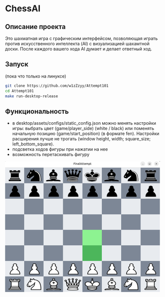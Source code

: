 # ChessAI 

## Описание проекта 
Это шахматная игра с графическим интерфейсом, позволяющая играть против искусственного интеллекта (AI) с визуализацией шахамтной доски. После каждого вашего хода AI думает и делает ответный ход.

## Запуск 
(пока что только на линуксе)
```bash
git clone https://github.com/w1zZzyy/Attempt101 
cd Attempt101
make run-desktop-release
```

## Функциональность 
- в desktop/assets/configs/static_config.json можно менять настройки игры: выбрать цвет (game/player_side) (white / black) или поменять начальную позицию (game/start_position) (в формате fen). Настройки расширения лучше не трогать (window height, width; square_size; left_bottom_square).
- подсветка ходов фигуры при нажатии на нее
- возможность перетаскивать фигуру

![Окно Игры](docs/game_window_inital.png)